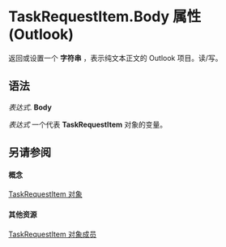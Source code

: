 
# TaskRequestItem.Body 属性 (Outlook)

返回或设置一个 **字符串** ，表示纯文本正文的 Outlook 项目。读/写。


## 语法

 _表达式_. **Body**

 _表达式_ 一个代表 **TaskRequestItem** 对象的变量。


## 另请参阅


#### 概念


[TaskRequestItem 对象](2908a28a-634c-e786-aa53-f3e32038b727.md)
#### 其他资源


[TaskRequestItem 对象成员](d43114ee-be91-ff02-3424-525da2cf3a50.md)